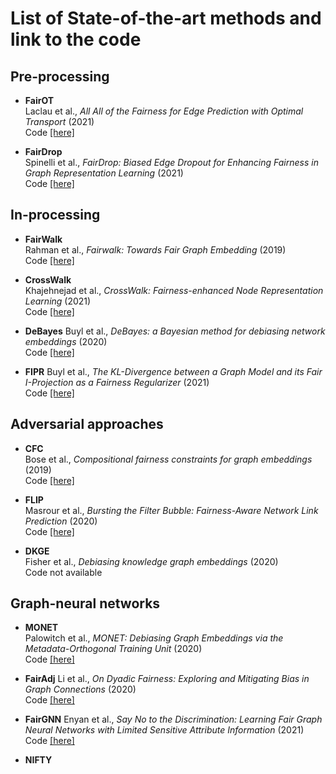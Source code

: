 # List of State-of-the-art methods and link to the code 


## Pre-processing 

- **FairOT**  
Laclau et al., *All All of the Fairness for Edge Prediction with Optimal Transport* (2021)  
Code [[here]](https://github.com/laclauc/FairGraph)

- **FairDrop**  
Spinelli et al., *FairDrop: Biased Edge Dropout for Enhancing Fairness in Graph Representation Learning* (2021)  
Code [[here]](https://github.com/ispamm/FairDrop) 

## In-processing 

- **FairWalk**  
Rahman et al., *Fairwalk: Towards Fair Graph Embedding* (2019)  
Code [[here]](https://github.com/urielsinger/fairwalk) 

- **CrossWalk**  
Khajehnejad et al., *CrossWalk: Fairness-enhanced Node Representation Learning* (2021)  
Code [[here]](https://github.com/ahmadkhajehnejad/CrossWalk) 

- **DeBayes**
Buyl et al., *DeBayes: a Bayesian method for debiasing network embeddings* (2020)  
Code [[here]](https://github.com/aida-ugent/DeBayes) 

- **FIPR** 
Buyl et al., *The KL-Divergence between a Graph Model and its Fair I-Projection as a Fairness Regularizer* (2021)  
Code [[here]](https://github.com/aida-ugent/FIPR)

## Adversarial approaches

- **CFC**  
Bose et al., *Compositional fairness constraints for graph embeddings* (2019)  
Code [[here]](https://github.com/joeybose/Flexible-Fairness-Constraints)

- **FLIP**  
Masrour et al., *Bursting the Filter Bubble: Fairness-Aware            Network Link Prediction* (2020)  
Code [[here]](https://github.com/farzmas/FLIP)  

- **DKGE**  
Fisher et al., *Debiasing knowledge graph embeddings* (2020)  
Code not available  

## Graph-neural networks 

- **MONET**  
Palowitch et al., *MONET: Debiasing Graph Embeddings via the Metadata-Orthogonal Training Unit* (2020)  
Code [[here]](https://github.com/google-research/google-research/tree/master/graph_embedding/monet)  

- **FairAdj**
Li et al., *On Dyadic Fairness: Exploring and Mitigating Bias in Graph Connections* (2020)  
Code [[here]](https://github.com/brandeis-machine-learning/FairAdj)  

- **FairGNN**
Enyan et al., *Say No to the Discrimination: Learning Fair Graph Neural Networks with Limited Sensitive Attribute Information* (2021)  
Code [[here]](https://github.com/EnyanDai/FairGNN)  

- **NIFTY**

